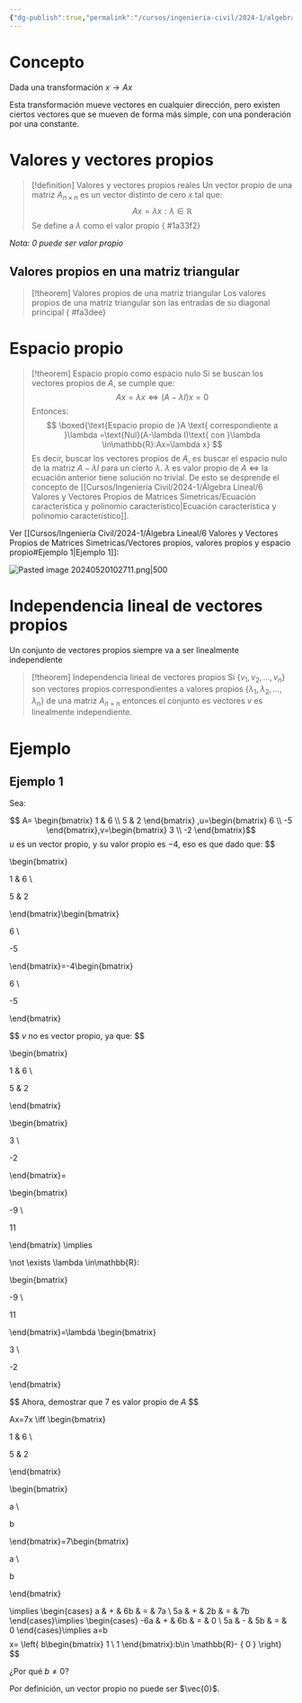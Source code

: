 ```yaml
---
{"dg-publish":true,"permalink":"/cursos/ingenieria-civil/2024-1/algebra-lineal/6-valores-y-vectores-propios-de-matrices-simetricas/vectores-propios-valores-propios-y-espacio-propio/","tags":["I3MAT1203"]}
---
```


# Concepto

Dada una transformación $x \to Ax$

Esta transformación mueve vectores en cualquier dirección, pero existen ciertos vectores que se mueven de forma más simple, con una ponderación por una constante.

# Valores y vectores propios

> [!definition] Valores y vectores propios reales
> Un vector propio de una matriz $A_{n\times n}$ es un vector distinto de cero $x$ tal que:
> $$
> Ax=\lambda x:\lambda \in\mathbb{R}
> $$
> Se define a $\lambda$ como el valor propio
{ #1a33f2}


_Nota: $0$ puede ser valor propio_

## Valores propios en una matriz triangular

> [!theorem] Valores propios de una matriz triangular
> Los valores propios de una matriz triangular son las entradas de su diagonal principal
{ #fa3dee}


# Espacio propio

> [!theorem] Espacio propio como espacio nulo
> Si se buscan los vectores propios de $A$, se cumple que:
> $$
> Ax=\lambda x \iff(A-\lambda I)x=0
> $$
> Entonces:
> $$
> \boxed{\text{Espacio propio de }A \text{ correspondiente a }\lambda =\text{Nul}(A-\lambda I)\text{ con }\lambda \in\mathbb{R}:Ax=\lambda x} 
> $$
> Es decir, buscar los vectores propios de $A$, es buscar el espacio nulo de la matriz $A-\lambda I$ para un cierto $\lambda$.
> $\lambda$ es valor propio de $A$ $\iff$ la ecuación anterior tiene solución no trivial. De esto se desprende el concepto de [[Cursos/Ingeniería Civil/2024-1/Álgebra Lineal/6 Valores y Vectores Propios de Matrices Simetricas/Ecuación característica y polinomio característico\|Ecuación característica y polinomio característico]].

Ver [[Cursos/Ingeniería Civil/2024-1/Álgebra Lineal/6 Valores y Vectores Propios de Matrices Simetricas/Vectores propios, valores propios y espacio propio#Ejemplo 1\|Ejemplo 1]]:

![Pasted image 20240520102711.png|500](/img/user/Cursos/Ingenier%C3%ADa%20Civil/2024-1/%C3%81lgebra%20Lineal/6%20Valores%20y%20Vectores%20Propios%20de%20Matrices%20Simetricas/attachments/Pasted%20image%2020240520102711.png)

# Independencia lineal de vectores propios

Un conjunto de vectores propios siempre va a ser linealmente independiente

> [!theorem] Independencia lineal de vectores propios
> Si $\{ v_{1},v_{2},\dots,v_{n} \}$ son vectores propios correspondientes a valores propios $\{ \lambda_{1},\lambda_{2},\dots,\lambda_{n} \}$ de una matriz $A_{n\times n}$ entonces el conjunto es vectores $v$ es linealmente independiente.

# Ejemplo
## Ejemplo 1

Sea:

$$
A= \begin{bmatrix}
1 & 6 \\
5 & 2
\end{bmatrix}
,u=\begin{bmatrix}
6 \\
-5
\end{bmatrix},v=\begin{bmatrix}
3 \\
-2
\end{bmatrix}$$
$u$ es un vector propio, y su valor propio es $-4$, eso es que dado que:
$$

\begin{bmatrix}

1 & 6 \\

5 & 2

\end{bmatrix}\begin{bmatrix}

6 \\

-5

\end{bmatrix}=-4\begin{bmatrix}

6 \\

-5

\end{bmatrix}

$$
$v$ no es vector propio, ya que:
$$

\begin{bmatrix}

1 & 6 \\

5 & 2

\end{bmatrix}

\begin{bmatrix}

3 \\

-2

\end{bmatrix}=

\begin{bmatrix}

-9 \\

11

\end{bmatrix} \implies 

\not \exists \lambda \in\mathbb{R}:

\begin{bmatrix}

-9 \\

11

\end{bmatrix}=\lambda \begin{bmatrix}

3 \\

-2

\end{bmatrix}

$$
Ahora, demostrar que $7$ es valor propio de $A$
$$

Ax=7x \iff \begin{bmatrix}

1 & 6 \\

5 & 2

\end{bmatrix}

\begin{bmatrix}

a \\

b

\end{bmatrix}=7\begin{bmatrix}

a \\

b

\end{bmatrix}

$$
$$\implies
\begin{cases}
a & + & 6b & = & 7a \\
5a & + & 2b & = & 7b
\end{cases}\implies
\begin{cases}
-6a & + & 6b & = & 0 \\
5a & - & 5b & = & 0
\end{cases}\implies a=b
$$
$$
x= \left\{ b\begin{bmatrix}
1 \\
1
\end{bmatrix}:b\in \mathbb{R}- \{ 0 \} \right\}
$$

¿Por qué $b \neq 0$?

Por definición, un vector propio no puede ser $\vec{0}$.